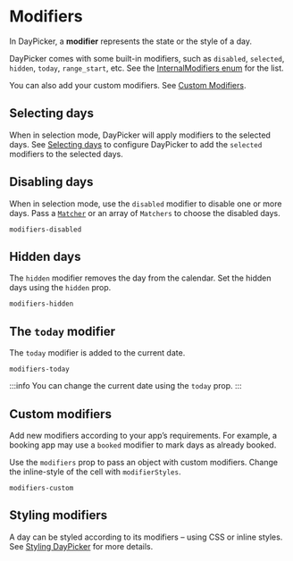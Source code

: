 # Modifiers

In DayPicker, a **modifier** represents the state or the style of a day.

DayPicker comes with some built-in modifiers, such as `disabled`, `selected`, `hidden`, `today`, `range_start`, etc. See the [InternalModifiers enum](/api/enums/InternalModifier) for the list.

You can also add your custom modifiers. See [Custom Modifiers](#custom-modifiers).

## Selecting days

When in selection mode, DayPicker will apply modifiers to the selected days. See [Selecting days](/basics/selecting-days) to configure DayPicker to add the `selected` modifiers to the selected days.

## Disabling days

When in selection mode, use the `disabled` modifier to disable one or more days. Pass a [`Matcher`](/api/types/matcher) or an array of `Matchers` to choose the disabled days.

```include-example
modifiers-disabled
```

## Hidden days

The `hidden` modifier removes the day from the calendar. Set the hidden days using the `hidden` prop.

```include-example
modifiers-hidden
```

## The `today` modifier

The `today` modifier is added to the current date.

```include-example
modifiers-today
```

:::info
You can change the current date using the `today` prop.
:::

## Custom modifiers

Add new modifiers according to your app’s requirements. For example, a booking app may use a `booked` modifier to mark days as already booked.

Use the `modifiers` prop to pass an object with custom modifiers. Change the inline-style of the cell with `modifierStyles`.

```include-example
modifiers-custom
```

## Styling modifiers

A day can be styled according to its modifiers – using CSS or inline styles. See [Styling DayPicker](/basics/styling) for more details.
